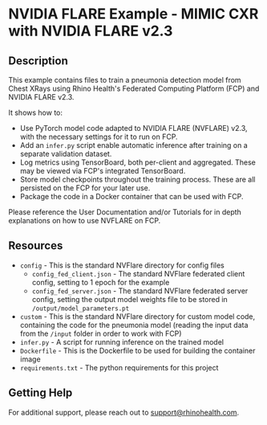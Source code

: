 # NVIDIA FLARE Example - MIMIC CXR with NVIDIA FLARE v2.3

## Description

This example contains files to train a pneumonia detection model from Chest XRays using Rhino Health's Federated
Computing Platform (FCP) and NVIDIA FLARE v2.3.

It shows how to:
* Use PyTorch model code adapted to NVIDIA FLARE (NVFLARE) v2.3, with the necessary settings for it to run on FCP.
* Add an `infer.py` script enable automatic inference after training on a separate validation dataset.
* Log metrics using TensorBoard, both per-client and aggregated.  These may be viewed via FCP's integrated TensorBoard.
* Store model checkpoints throughout the training process.  These are all persisted on the FCP for your later use.
* Package the code in a Docker container that can be used with FCP.

Please reference the User Documentation and/or Tutorials for in depth explanations on how to use NVFLARE on FCP.

## Resources
- `config` - This is the standard NVFlare directory for config files
  - `config_fed_client.json` - The standard NVFlare federated client config, setting to 1 epoch for the example 
  - `config_fed_server.json` - The standard NVFlare federated server config, setting the output model weights file to be stored in `/output/model_parameters.pt`
- `custom` - This is the standard NVFlare directory for custom model code, containing the code for the pneumonia model (reading the input data from the `/input` folder in order to work with FCP)
- `infer.py` - A script for running inference on the trained model
- `Dockerfile` - This is the Dockerfile to be used for building the container image
- `requirements.txt` - The python requirements for this project

## Getting Help
For additional support, please reach out to [support@rhinohealth.com](mailto:support@rhinohealth.com).
